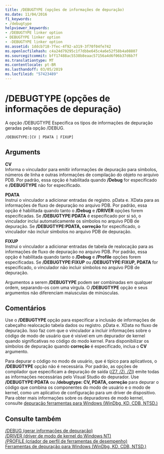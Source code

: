 ```yaml
---
title: /DEBUGTYPE (opções de informações de depuração)
ms.date: 11/04/2016
f1_keywords:
- /debugtype
helpviewer_keywords:
- /DEBUGTYPE linker option
- DEBUGTYPE linker option
- -DEBUGTYPE linker option
ms.assetid: 1ddcb718-7fec-4f92-a319-3f70f04fe742
ms.openlocfilehash: c4a24d79295c1f7dbbe645c4a6e52f58b4a08807
ms.sourcegitcommit: bff17488ac5538b8eaac57156a4d6f06b37d6b7f
ms.translationtype: MT
ms.contentlocale: pt-BR
ms.lasthandoff: 03/05/2019
ms.locfileid: "57423489"
---
```

# <a name="debugtype-debug-info-options"></a>/DEBUGTYPE (opções de informações de depuração)

A opção /DEBUGTYPE Especifica os tipos de informações de depuração geradas pela opção /DEBUG.

```
/DEBUGTYPE:[CV | PDATA | FIXUP]
```

## <a name="arguments"></a>Arguments

**CV**<br/>
Informa o vinculador para emitir informações de depuração para símbolos, números de linha e outras informações de compilação do objeto no arquivo PDB. Por padrão, essa opção é habilitada quando **/Debug** for especificado e **/DEBUGTYPE** não for especificado.

**PDATA**<br/>
Instrui o vinculador a adicionar entradas de registro. pData e. XData para as informações de fluxo de depuração no arquivo PDB. Por padrão, essa opção é habilitada quando tanto o **/Debug** e **/DRIVER** opções forem especificadas. Se **/DEBUGTYPE:PDATA** é especificado por si só, o vinculador inclui automaticamente os símbolos no arquivo PDB de depuração. Se **/DEBUGTYPE:PDATA, correção** for especificado, o vinculador não incluir símbolos no arquivo PDB de depuração.

**FIXUP**<br/>
Instrui o vinculador a adicionar entradas de tabela de realocação para as informações de fluxo de depuração no arquivo PDB. Por padrão, essa opção é habilitada quando tanto o **/Debug** e **/Profile** opções forem especificadas. Se **/DEBUGTYPE:FIXUP** ou **/DEBUGTYPE:FIXUP, PDATA** for especificado, o vinculador não incluir símbolos no arquivo PDB de depuração.

Argumentos a serem **/DEBUGTYPE** podem ser combinadas em qualquer ordem, separando-os com uma vírgula. O **/DEBUGTYPE** opção e seus argumentos não diferenciam maiusculas de minúsculas.

## <a name="remarks"></a>Comentários

Use o **/DEBUGTYPE** opção para especificar a inclusão de informações de cabeçalho realocação tabela dados ou registro. pData e. XData no fluxo de depuração. Isso faz com que o vinculador a incluir informações sobre o código de modo de usuário que é visível em um depurador de kernel quando significativas no código do modo kernel. Para disponibilizar os símbolos de depuração quando **correção** é especificado, inclua o **CV** argumento.

Para depurar o código no modo de usuário, que é típico para aplicativos, o **/DEBUGTYPE** opção não é necessária. Por padrão, as opções de compilador que especificam a depuração de saída ([/Z7, /Zi, /ZI](../../build/reference/z7-zi-zi-debug-information-format.md)) emite todas as informações necessárias pelo Visual Studio do depurador. Use **/DEBUGTYPE:PDATA** ou **/debugtype: CV, PDATA, correção** para depurar o código que combina os componentes do modo de usuário e o modo de kernel, como um aplicativo de configuração para um driver de dispositivo. Para obter mais informações sobre os depuradores de modo kernel, consulte [depuração ferramentas para Windows (WinDbg, KD, CDB, NTSD.)](/windows-hardware/drivers/debugger/index)

## <a name="see-also"></a>Consulte também

[/DEBUG (gerar informações de depuração)](../../build/reference/debug-generate-debug-info.md)<br/>
[/DRIVER (driver de modo de kernel do Windows NT)](../../build/reference/driver-windows-nt-kernel-mode-driver.md)<br/>
[/PROFILE (criador de perfil de ferramentas de desempenho)](../../build/reference/profile-performance-tools-profiler.md)<br/>
[Ferramentas de depuração para Windows (WinDbg, KD, CDB, NTSD.)](/windows-hardware/drivers/debugger/index)
